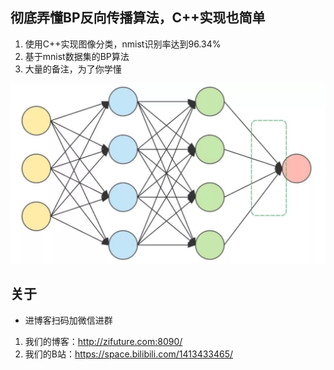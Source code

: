 ## 彻底弄懂BP反向传播算法，C++实现也简单
1. 使用C++实现图像分类，nmist识别率达到96.34%
2. 基于mnist数据集的BP算法
3. 大量的备注，为了你学懂

![](background.jpeg)

## 关于
- 进博客扫码加微信进群
1. 我们的博客：http://zifuture.com:8090/
2. 我们的B站：https://space.bilibili.com/1413433465/